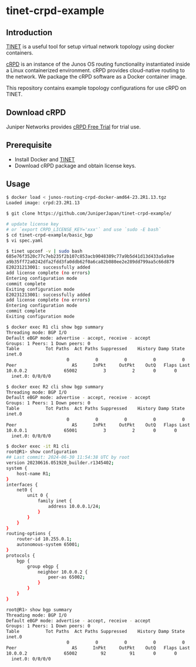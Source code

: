 # tinet-crpd-example
## Introduction

[TINET](https://github.com/tinynetwork/tinet) is a useful tool for setup virtual network topology using docker containers.

[cRPD](https://www.juniper.net/us/en/products/routers/containerized-routing-protocol-daemon-crpd.html) is an instance of the Junos OS routing functionality instantiated inside a Linux containerized environment. cRPD provides cloud-native routing to the network. We package the cRPD software as a Docker container image.

This repository contains example topology configurations for use cRPD on TINET.

## Download cRPD

Juniper Networks provides [cRPD Free Trial](https://www.juniper.net/us/en/dm/crpd-free-trial.html) for trial use.

## Prerequisite

 * Install Docker and [TINET](https://github.com/tinynetwork/tinet)
 * Download cRPD package and obtain license keys.

## Usage

```sh
$ docker load < junos-routing-crpd-docker-amd64-23.2R1.13.tgz
Loaded image: crpd:23.2R1.13

$ git clone https://github.com/JuniperJapan/tinet-crpd-example/

# update license key
# or `export CRPD_LICENSE_KEY='xxx'` and use `sudo -E bash`
$ cd tinet-crpd-example/basic_bgp
$ vi spec.yaml

$ tinet upconf -v | sudo bash
685e76f3520c77c7eb235f2b107c853acb9048389c77a9b5d41d13d433a5a9ae
a9b35ff72a0242dfa2fdd3fa0ddb62f0a6ca82b080ee2e289dd799aa5c66d879
E20231213001: successfully added
add license complete (no errors)
Entering configuration mode
commit complete
Exiting configuration mode
E20231213001: successfully added
add license complete (no errors)
Entering configuration mode
commit complete
Exiting configuration mode

$ docker exec R1 cli show bgp summary
Threading mode: BGP I/O
Default eBGP mode: advertise - accept, receive - accept
Groups: 1 Peers: 1 Down peers: 0
Table          Tot Paths  Act Paths Suppressed    History Damp State    Pending
inet.0
                       0          0          0          0          0          0
Peer                     AS      InPkt     OutPkt    OutQ   Flaps Last Up/Dwn State|#Active/Received/Accepted/Damped...
10.0.0.2              65002          3          2       0       0           6 Establ
  inet.0: 0/0/0/0

$ docker exec R2 cli show bgp summary
Threading mode: BGP I/O
Default eBGP mode: advertise - accept, receive - accept
Groups: 1 Peers: 1 Down peers: 0
Table          Tot Paths  Act Paths Suppressed    History Damp State    Pending
inet.0
                       0          0          0          0          0          0
Peer                     AS      InPkt     OutPkt    OutQ   Flaps Last Up/Dwn State|#Active/Received/Accepted/Damped...
10.0.0.1              65001          3          2       0       0          11 Establ
  inet.0: 0/0/0/0

$ docker exec -it R1 cli
root@R1> show configuration
## Last commit: 2024-06-30 11:54:38 UTC by root
version 20230616.051920_builder.r1345402;
system {
    host-name R1;
}
interfaces {
    net0 {
        unit 0 {
            family inet {
                address 10.0.0.1/24;
            }
        }
    }
}
routing-options {
    router-id 10.255.0.1;
    autonomous-system 65001;
}
protocols {
    bgp {
        group ebgp {
            neighbor 10.0.0.2 {
                peer-as 65002;
            }
        }
    }
}

root@R1> show bgp summary
Threading mode: BGP I/O
Default eBGP mode: advertise - accept, receive - accept
Groups: 1 Peers: 1 Down peers: 0
Table          Tot Paths  Act Paths Suppressed    History Damp State    Pending
inet.0
                       0          0          0          0          0          0
Peer                     AS      InPkt     OutPkt    OutQ   Flaps Last Up/Dwn State|#Active/Received/Accepted/Damped...
10.0.0.2              65002         92         91       0       0       40:06 Establ
  inet.0: 0/0/0/0
```
